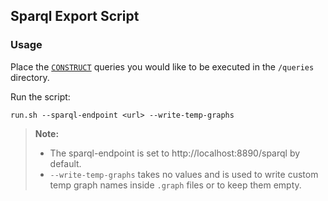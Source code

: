 ## Sparql Export Script

### Usage

Place the [`CONSTRUCT`](https://www.w3.org/TR/rdf-sparql-query/#construct) queries you would like to be executed in the `/queries` directory.

Run the script:
```
run.sh --sparql-endpoint <url> --write-temp-graphs
```
> **Note:**
> * The sparql-endpoint is set to http://localhost:8890/sparql by default.
> * `--write-temp-graphs` takes no values and is used to write custom temp graph names inside `.graph` files or to keep them empty.